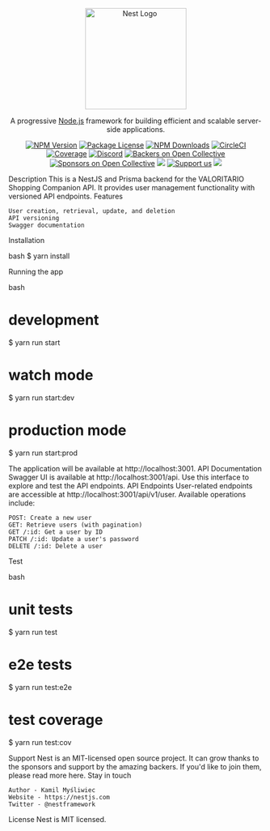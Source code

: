 <p align="center"> <a href="http://nestjs.com/" target="blank"><img src="https://nestjs.com/img/logo-small.svg" width="200" alt="Nest Logo" /></a> </p> <p align="center">A progressive <a href="http://nodejs.org" target="_blank">Node.js</a> framework for building efficient and scalable server-side applications.</p> <p align="center"> <a href="https://www.npmjs.com/~nestjscore" target="_blank"><img src="https://img.shields.io/npm/v/@nestjs/core.svg" alt="NPM Version" /></a> <a href="https://www.npmjs.com/~nestjscore" target="_blank"><img src="https://img.shields.io/npm/l/@nestjs/core.svg" alt="Package License" /></a> <a href="https://www.npmjs.com/~nestjscore" target="_blank"><img src="https://img.shields.io/npm/dm/@nestjs/common.svg" alt="NPM Downloads" /></a> <a href="https://circleci.com/gh/nestjs/nest" target="_blank"><img src="https://img.shields.io/circleci/build/github/nestjs/nest/master" alt="CircleCI" /></a> <a href="https://coveralls.io/github/nestjs/nest?branch=master" target="_blank"><img src="https://coveralls.io/repos/github/nestjs/nest/badge.svg?branch=master#9" alt="Coverage" /></a> <a href="https://discord.gg/G7Qnnhy" target="_blank"><img src="https://img.shields.io/badge/discord-online-brightgreen.svg" alt="Discord"/></a> <a href="https://opencollective.com/nest#backer" target="_blank"><img src="https://opencollective.com/nest/backers/badge.svg" alt="Backers on Open Collective" /></a> <a href="https://opencollective.com/nest#sponsor" target="_blank"><img src="https://opencollective.com/nest/sponsors/badge.svg" alt="Sponsors on Open Collective" /></a> <a href="https://paypal.me/kamilmysliwiec" target="_blank"><img src="https://img.shields.io/badge/Donate-PayPal-ff3f59.svg"/></a> <a href="https://opencollective.com/nest#sponsor" target="_blank"><img src="https://img.shields.io/badge/Support%20us-Open%20Collective-41B883.svg" alt="Support us"></a> <a href="https://twitter.com/nestframework" target="_blank"><img src="https://img.shields.io/twitter/follow/nestframework.svg?style=social&label=Follow"></a> </p> <!--[Backers on Open Collective [Sponsors on Open Collective-->
Description
This is a NestJS and Prisma backend for the VALORITARIO Shopping Companion API. It provides user management functionality with versioned API endpoints.
Features

    User creation, retrieval, update, and deletion
    API versioning
    Swagger documentation

Installation

bash
$ yarn install

Running the app

bash

# development

$ yarn run start

# watch mode

$ yarn run start:dev

# production mode

$ yarn run start:prod

The application will be available at http://localhost:3001.
API Documentation
Swagger UI is available at http://localhost:3001/api. Use this interface to explore and test the API endpoints.
API Endpoints
User-related endpoints are accessible at http://localhost:3001/api/v1/user. Available operations include:

    POST: Create a new user
    GET: Retrieve users (with pagination)
    GET /:id: Get a user by ID
    PATCH /:id: Update a user's password
    DELETE /:id: Delete a user

Test

bash

# unit tests

$ yarn run test

# e2e tests

$ yarn run test:e2e

# test coverage

$ yarn run test:cov

Support
Nest is an MIT-licensed open source project. It can grow thanks to the sponsors and support by the amazing backers. If you'd like to join them, please read more here.
Stay in touch

    Author - Kamil Myśliwiec
    Website - https://nestjs.com
    Twitter - @nestframework

License
Nest is MIT licensed.
